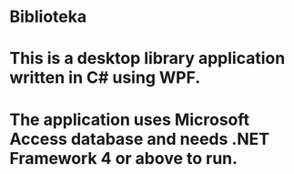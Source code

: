 # Biblioteka
# This is a desktop library application written in C# using WPF. 
# The application uses Microsoft Access database and needs .NET Framework 4 or above to run.
